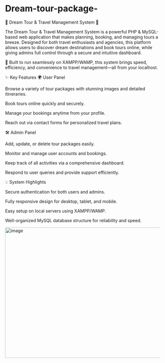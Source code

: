 # Dream-tour-package-
🌟 Dream Tour & Travel Management System 🌟

The Dream Tour & Travel Management System is a powerful PHP & MySQL-based web application that makes planning, booking, and managing tours a breeze. Designed for both travel enthusiasts and agencies, this platform allows users to discover dream destinations and book tours online, while giving admins full control through a secure and intuitive dashboard.

🚀 Built to run seamlessly on XAMPP/WAMP, this system brings speed, efficiency, and convenience to travel management—all from your localhost.

✨ Key Features
🌍 User Panel

Browse a variety of tour packages with stunning images and detailed itineraries.

Book tours online quickly and securely.

Manage your bookings anytime from your profile.

Reach out via contact forms for personalized travel plans.

🛠️ Admin Panel

Add, update, or delete tour packages easily.

Monitor and manage user accounts and bookings.

Keep track of all activities via a comprehensive dashboard.

Respond to user queries and provide support efficiently.

💡 System Highlights

Secure authentication for both users and admins.

Fully responsive design for desktop, tablet, and mobile.

Easy setup on local servers using XAMPP/WAMP.

Well-organized MySQL database structure for reliability and speed.

<img width="893" height="424" alt="image" src="https://github.com/user-attachments/assets/52830858-5dbd-4b4d-8969-8515b5f6057e" />

